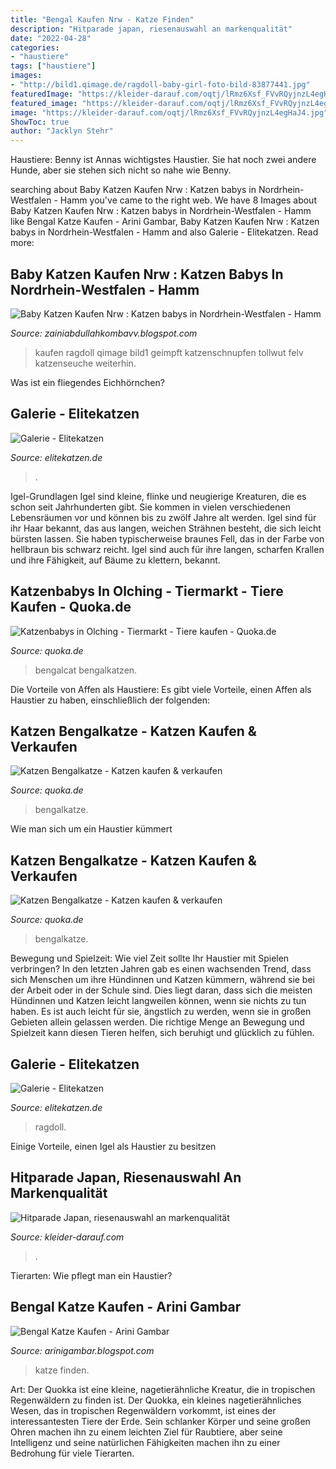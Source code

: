 ```yaml
---
title: "Bengal Kaufen Nrw - Katze Finden"
description: "Hitparade japan, riesenauswahl an markenqualität"
date: "2022-04-28"
categories:
- "haustiere"
tags: ["haustiere"]
images:
- "http://bild1.qimage.de/ragdoll-baby-girl-foto-bild-83877441.jpg"
featuredImage: "https://kleider-darauf.com/oqtj/lRmz6Xsf_FVvRQyjnzL4egHaJ4.jpg"
featured_image: "https://kleider-darauf.com/oqtj/lRmz6Xsf_FVvRQyjnzL4egHaJ4.jpg"
image: "https://kleider-darauf.com/oqtj/lRmz6Xsf_FVvRQyjnzL4egHaJ4.jpg"
ShowToc: true
author: "Jacklyn Stehr"
---
```



Haustiere: Benny ist Annas wichtigstes Haustier. Sie hat noch zwei andere Hunde, aber sie stehen sich nicht so nahe wie Benny.

	

		
searching about Baby Katzen Kaufen Nrw : Katzen babys in Nordrhein-Westfalen - Hamm you've came to the right web. We have 8 Images about Baby Katzen Kaufen Nrw : Katzen babys in Nordrhein-Westfalen - Hamm like Bengal Katze Kaufen - Arini Gambar, Baby Katzen Kaufen Nrw : Katzen babys in Nordrhein-Westfalen - Hamm and also Galerie - Elitekatzen. Read more:
		
    
## Baby Katzen Kaufen Nrw : Katzen Babys In Nordrhein-Westfalen - Hamm

<img loading=lazy src="http://bild1.qimage.de/ragdoll-baby-girl-foto-bild-83877441.jpg" onerror="this.onerror=null;this.src='https://tse2.mm.bing.net/th?id=OIP.AyhJh8c-iPplI5OHNpa8bgHaIc&amp;pid=15.1';" alt="Baby Katzen Kaufen Nrw : Katzen babys in Nordrhein-Westfalen - Hamm">

_Source: zainiabdullahkombavv.blogspot.com_

>kaufen ragdoll qimage bild1 geimpft katzenschnupfen tollwut felv katzenseuche weiterhin. 

	

Was ist ein fliegendes Eichhörnchen?

    
## Galerie - Elitekatzen

<img loading=lazy src="https://elitekatzen.de/wp-content/uploads/2019/01/snow-bengal-zucht-nrw.jpg" onerror="this.onerror=null;this.src='https://tse4.mm.bing.net/th?id=OIP.er6JfYx3yMBbrNCu19IsgQHaEK&amp;pid=15.1';" alt="Galerie - Elitekatzen">

_Source: elitekatzen.de_

>. 

	

Igel-Grundlagen
Igel sind kleine, flinke und neugierige Kreaturen, die es schon seit Jahrhunderten gibt. Sie kommen in vielen verschiedenen Lebensräumen vor und können bis zu zwölf Jahre alt werden. Igel sind für ihr Haar bekannt, das aus langen, weichen Strähnen besteht, die sich leicht bürsten lassen. Sie haben typischerweise braunes Fell, das in der Farbe von hellbraun bis schwarz reicht. Igel sind auch für ihre langen, scharfen Krallen und ihre Fähigkeit, auf Bäume zu klettern, bekannt.

    
## Katzenbabys In Olching - Tiermarkt - Tiere Kaufen - Quoka.de

<img loading=lazy src="https://pic0.qimage.de/94/25/49/r219492594.jpg" onerror="this.onerror=null;this.src='https://tse1.mm.bing.net/th?id=OIP.L6_WpGKBZPpw73TWv_on6gAAAA&amp;pid=15.1';" alt="Katzenbabys in Olching - Tiermarkt - Tiere kaufen - Quoka.de">

_Source: quoka.de_

>bengalcat bengalkatzen. 

	

Die Vorteile von Affen als Haustiere: Es gibt viele Vorteile, einen Affen als Haustier zu haben, einschließlich der folgenden:

    
## Katzen Bengalkatze - Katzen Kaufen &amp; Verkaufen

<img loading=lazy src="https://pic0.qimage.de/06/17/04/s240041706.jpg" onerror="this.onerror=null;this.src='https://tse2.mm.bing.net/th?id=OIP.GjEI6nw81GARaKG1Uj1H2AAAAA&amp;pid=15.1';" alt="Katzen Bengalkatze - Katzen kaufen &amp; verkaufen">

_Source: quoka.de_

>bengalkatze. 

	

Wie man sich um ein Haustier kümmert

    
## Katzen Bengalkatze - Katzen Kaufen &amp; Verkaufen

<img loading=lazy src="https://pic0.qimage.de/65/46/03/s240034665.jpg" onerror="this.onerror=null;this.src='https://tse4.mm.bing.net/th?id=OIP.VXBEMbBprcqb9VbnI_0THwAAAA&amp;pid=15.1';" alt="Katzen Bengalkatze - Katzen kaufen &amp; verkaufen">

_Source: quoka.de_

>bengalkatze. 

	

Bewegung und Spielzeit: Wie viel Zeit sollte Ihr Haustier mit Spielen verbringen?
In den letzten Jahren gab es einen wachsenden Trend, dass sich Menschen um ihre Hündinnen und Katzen kümmern, während sie bei der Arbeit oder in der Schule sind. Dies liegt daran, dass sich die meisten Hündinnen und Katzen leicht langweilen können, wenn sie nichts zu tun haben. Es ist auch leicht für sie, ängstlich zu werden, wenn sie in großen Gebieten allein gelassen werden. Die richtige Menge an Bewegung und Spielzeit kann diesen Tieren helfen, sich beruhigt und glücklich zu fühlen.

    
## Galerie - Elitekatzen

<img loading=lazy src="https://elitekatzen.de/wp-content/uploads/2019/02/ragdoll-kitten-nrw.jpg" onerror="this.onerror=null;this.src='https://tse4.mm.bing.net/th?id=OIP.XG1lnrlh5seoV013Xlv48wHaEK&amp;pid=15.1';" alt="Galerie - Elitekatzen">

_Source: elitekatzen.de_

>ragdoll. 

	

Einige Vorteile, einen Igel als Haustier zu besitzen

    
## Hitparade Japan, Riesenauswahl An Markenqualität

<img loading=lazy src="https://kleider-darauf.com/oqtj/lRmz6Xsf_FVvRQyjnzL4egHaJ4.jpg" onerror="this.onerror=null;this.src='https://tse2.mm.bing.net/th?id=OIP.Eh-1U06FjiLaTwCQe7v2LgAAAA&amp;pid=15.1';" alt="Hitparade Japan, riesenauswahl an markenqualität">

_Source: kleider-darauf.com_

>. 

	

Tierarten: Wie pflegt man ein Haustier?

    
## Bengal Katze Kaufen - Arini Gambar

<img loading=lazy src="https://as1.ftcdn.net/jpg/02/18/86/74/500_F_218867458_EWhv8Hy5Wj9SOOrvk0E5aOcd2kbiSLuW.jpg" onerror="this.onerror=null;this.src='https://tse3.mm.bing.net/th?id=OIP.bS0VHPB9zihti5lm3PgUTwHaE7&amp;pid=15.1';" alt="Bengal Katze Kaufen - Arini Gambar">

_Source: arinigambar.blogspot.com_

>katze finden. 

	

Art: Der Quokka ist eine kleine, nagetierähnliche Kreatur, die in tropischen Regenwäldern zu finden ist.
Der Quokka, ein kleines nagetierähnliches Wesen, das in tropischen Regenwäldern vorkommt, ist eines der interessantesten Tiere der Erde. Sein schlanker Körper und seine großen Ohren machen ihn zu einem leichten Ziel für Raubtiere, aber seine Intelligenz und seine natürlichen Fähigkeiten machen ihn zu einer Bedrohung für viele Tierarten.

